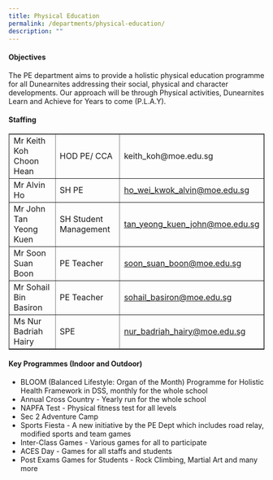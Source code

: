 ```yaml
---
title: Physical Education
permalink: /departments/physical-education/
description: ""
---
```

<h4>Objectives</h4>
<p>The PE department aims to provide a holistic physical education programme for all Dunearnites addressing their social, physical and character developments. Our approach will be through Physical activities, Dunearnites Learn and Achieve for Years to come (P.L.A.Y).</p>
<h4>Staffing</h4>
<table border="1" width="100%" cellspacing="0" cellpadding="0">
<tbody>
<tr>
<td>Mr Keith Koh Choon Hean</td>
<td>HOD PE/ CCA</td>
<td>keith_koh@moe.edu.sg</td>
</tr>
	<td>Mr Alvin Ho</td>
<td>SH PE</td>
<td><a href="mailto:ho_wei_kwok_alvin@moe.edu.sg" target="">ho_wei_kwok_alvin@moe.edu.sg</a></td>
<tr>
<td>Mr John Tan Yeong Kuen</td>
<td>SH Student Management</td>
<td><a href="mailto:tan_yeong_kuen_john@moe.edu.sg" target="">tan_yeong_kuen_john@moe.edu.sg</a></td>
</tr>
<tr>
<td>Mr Soon Suan Boon</td>
<td>PE Teacher</td>
<td><a href="mailto:soon_suan_boon@moe.edu.sg" target="">soon_suan_boon@moe.edu.sg</a></td>
</tr>
<tr>
<td>Mr Sohail Bin Basiron</td>
<td>PE Teacher&nbsp;</td>
<td><a href="mailto:sohail_basiron@moe.edu.sg" target="">sohail_basiron@moe.edu.sg</a></td>
</tr>

<tr>
<td>Ms Nur Badriah Hairy</td>
<td>SPE</td>
<td><a href="mailto:nur_badriah_hairy@moe.edu.sg" target="">nur_badriah_hairy@moe.edu.sg</a></td>
</tr>
</tbody>
</table>
<h4>Key Programmes (Indoor and Outdoor)</h4>
<ul>
<li>BLOOM (Balanced Lifestyle: Organ of the Month) Programme for Holistic Health Framework in DSS, monthly for the whole school</li>
<li>Annual Cross Country - Yearly run for the whole school</li>
<li>NAPFA Test - Physical fitness test for all levels</li>
<li>Sec 2 Adventure Camp</li>
<li>Sports Fiesta - A new initiative by the PE Dept which includes road relay, modified sports and team games</li>
<li>Inter-Class Games - Various games for all to participate</li>
<li>ACES Day - Games for all staffs and students</li>
<li>Post Exams Games for Students - Rock Climbing, Martial Art and many more</li>
</ul>
